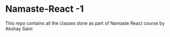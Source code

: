 # Namaste-React -1
 
 This repo contains all the classes done as part of Namaste React course by Akshay Saini


